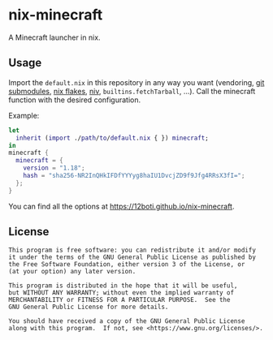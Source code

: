 # nix-minecraft
A Minecraft launcher in nix.

## Usage
Import the `default.nix` in this repository in any way you want (vendoring, [git submodules](https://git-scm.com/book/en/v2/Git-Tools-Submodules), [nix flakes](https://nixos.wiki/wiki/Flakes), [niv](https://github.com/nmattia/niv), `builtins.fetchTarball`, ...).
Call the minecraft function with the desired configuration.

Example:
```nix
let
  inherit (import ./path/to/default.nix { }) minecraft;
in
minecraft {
  minecraft = {
    version = "1.18";
    hash = "sha256-NR2InQHkIFDfYYYyg8haIU1DvcjZD9f9Jfg4RRsX3fI=";
  };
}
```

You can find all the options at https://12boti.github.io/nix-minecraft.

## License
    This program is free software: you can redistribute it and/or modify
    it under the terms of the GNU General Public License as published by
    the Free Software Foundation, either version 3 of the License, or
    (at your option) any later version.

    This program is distributed in the hope that it will be useful,
    but WITHOUT ANY WARRANTY; without even the implied warranty of
    MERCHANTABILITY or FITNESS FOR A PARTICULAR PURPOSE.  See the
    GNU General Public License for more details.

    You should have received a copy of the GNU General Public License
    along with this program.  If not, see <https://www.gnu.org/licenses/>.

